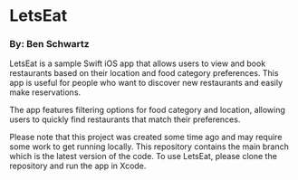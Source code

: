 # LetsEat

### By: Ben Schwartz

LetsEat is a sample Swift iOS app that allows users to view and book restaurants based on their location and food category preferences. This app is useful for people who want to discover new restaurants and easily make reservations. 

The app features filtering options for food category and location, allowing users to quickly find restaurants that match their preferences. 

Please note that this project was created some time ago and may require some work to get running locally. This repository contains the main branch which is the latest version of the code. To use LetsEat, please clone the repository and run the app in Xcode.

